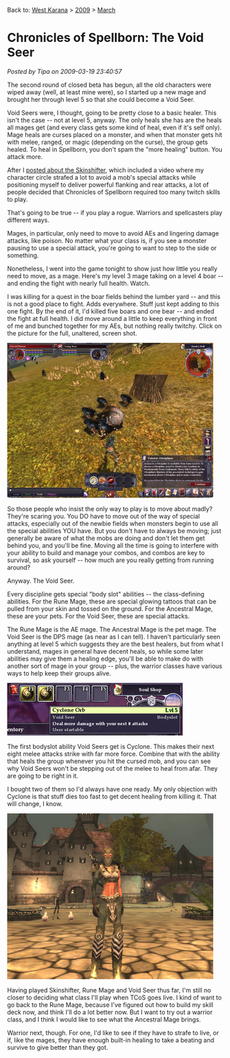 Back to: [West Karana](/posts/westkarana.md) > [2009](/posts/2009/westkarana.md) > [March](./westkarana.md)
# Chronicles of Spellborn: The Void Seer

*Posted by Tipa on 2009-03-19 23:40:57*

The second round of closed beta has begun, all the old characters were wiped away (well, at least mine were), so I started up a new mage and brought her through level 5 so that she could become a Void Seer.

Void Seers were, I thought, going to be pretty close to a basic healer. This isn't the case -- not at level 5, anyway. The only heals she has are the heals all mages get (and every class gets some kind of heal, even if it's self only). Mage heals are curses placed on a monster, and when that monster gets hit with melee, ranged, or magic (depending on the curse), the group gets healed. To heal in Spellborn, you don't spam the "more healing" button. You attack more.

After I [posted about the Skinshifter](../../../index.php/2009/03/16/chronicles-of-spellborn-the-skinshifter/), which included a video where my character circle strafed a lot to avoid a mob's special attacks while positioning myself to deliver powerful flanking and rear attacks, a lot of people decided that Chronicles of Spellborn required too many twitch skills to play.

That's going to be true -- if you play a rogue. Warriors and spellcasters play different ways.

Mages, in particular, only need to move to avoid AEs and lingering damage attacks, like poison. No matter what your class is, if you see a monster pausing to use a special attack, you're going to want to step to the side or something.

Nonetheless, I went into the game tonight to show just how little you really need to move, as a mage. Here's my level 3 mage taking on a level 4 boar -- and ending the fight with nearly full health. Watch.

I was killing for a quest in the boar fields behind the lumber yard -- and this is not a good place to fight. Adds everywhere. Stuff just kept adding to this one fight. By the end of it, I'd killed five boars and one bear -- and ended the fight at full health. I did move around a little to keep everything in front of me and bunched together for my AEs, but nothing really twitchy. Click on the picture for the full, unaltered, screen shot.

[![sb_client-2009-03-19-21-14-17-42](../../../uploads/2009/03/sb_client-2009-03-19-21-14-17-42-480x360.jpg "sb_client-2009-03-19-21-14-17-42")](../../../uploads/2009/03/sb_client-2009-03-19-21-14-17-42.jpg)

So those people who insist the only way to play is to move about madly? They're scaring you. You DO have to move out of the way of special attacks, especially out of the newbie fields when monsters begin to use all the special abilities YOU have. But you don't have to always be moving; just generally be aware of what the mobs are doing and don't let them get behind you, and you'll be fine. Moving all the time is going to interfere with your ability to build and manage your combos, and combos are key to survival, so ask yourself -- how much are you really getting from running around?

Anyway. The Void Seer.

Every discipline gets special "body slot" abilities -- the class-defining abilities. For the Rune Mage, these are special glowing tattoos that can be pulled from your skin and tossed on the ground. For the Ancestral Mage, these are your pets. For the Void Seer, these are special attacks.

The Rune Mage is the AE mage. The Ancestral Mage is the pet mage. The Void Seer is the DPS mage (as near as I can tell). I haven't particularly seen anything at level 5 which suggests they are the best healers, but from what I understand, mages in general have decent heals, so while some later abilities may give them a healing edge, you'll be able to make do with another sort of mage in your group -- plus, the warrior classes have various ways to help keep their groups alive.

![sb_client-2009-03-19-21-27-18-69](../../../uploads/2009/03/sb_client-2009-03-19-21-27-18-69.jpg "sb_client-2009-03-19-21-27-18-69")

The first bodyslot ability Void Seers get is Cyclone. This makes their next eight melee attacks strike with far more force. Combine that with the ability that heals the group whenever you hit the cursed mob, and you can see why Void Seers won't be stepping out of the melee to heal from afar. They are going to be right in it.

I bought two of them so I'd always have one ready. My only objection with Cyclone is that stuff dies too fast to get decent healing from killing it. That will change, I know.

![sb_client-2009-03-19-22-05-35-78](../../../uploads/2009/03/sb_client-2009-03-19-22-05-35-78.jpg "sb_client-2009-03-19-22-05-35-78")

Having played Skinshifter, Rune Mage and Void Seer thus far, I'm still no closer to deciding what class I'll play when TCoS goes live. I kind of want to go back to the Rune Mage, because I've figured out how to build my skill deck now, and think I'll do a lot better now. But I want to try out a warrior class, and I think I would like to see what the Ancestral Mage brings.

Warrior next, though. For one, I'd like to see if they have to strafe to live, or if, like the mages, they have enough built-in healing to take a beating and survive to give better than they got.

